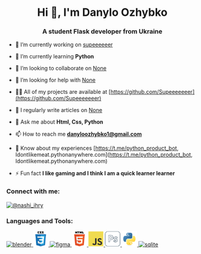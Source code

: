 <h1 align="center">Hi 👋, I'm Danylo Ozhybko</h1>
<h3 align="center">A student Flask developer from Ukraine</h3>

- 🔭 I’m currently working on [supeeeeeer](https://github.com/Supeeeeeeer/supeeeeeer.git)

- 🌱 I’m currently learning **Python**

- 👯 I’m looking to collaborate on [None](None)

- 🤝 I’m looking for help with [None](None)

- 👨‍💻 All of my projects are available at [https://github.com/Supeeeeeeer](https://github.com/Supeeeeeeer)

- 📝 I regularly write articles on [None](None)

- 💬 Ask me about **Html, Css, Python**

- 📫 How to reach me **danyloozhybko1@gmail.com**

- 📄 Know about my experiences [https://t.me/python_product_bot, Idontlikemeat.pythonanywhere.com](https://t.me/python_product_bot, Idontlikemeat.pythonanywhere.com)

- ⚡ Fun fact **I like gaming and I think I am a quick learner learner**

<h3 align="left">Connect with me:</h3>
<p align="left">
<a href="https://www.youtube.com/c/@nashi_ihry" target="blank"><img align="center" src="https://raw.githubusercontent.com/rahuldkjain/github-profile-readme-generator/master/src/images/icons/Social/youtube.svg" alt="@nashi_ihry" height="30" width="40" /></a>
</p>

<h3 align="left">Languages and Tools:</h3>
<p align="left"> <a href="https://www.blender.org/" target="_blank" rel="noreferrer"> <img src="https://download.blender.org/branding/community/blender_community_badge_white.svg" alt="blender" width="40" height="40"/> </a> <a href="https://www.w3schools.com/css/" target="_blank" rel="noreferrer"> <img src="https://raw.githubusercontent.com/devicons/devicon/master/icons/css3/css3-original-wordmark.svg" alt="css3" width="40" height="40"/> </a> <a href="https://www.figma.com/" target="_blank" rel="noreferrer"> <img src="https://www.vectorlogo.zone/logos/figma/figma-icon.svg" alt="figma" width="40" height="40"/> </a> <a href="https://www.w3.org/html/" target="_blank" rel="noreferrer"> <img src="https://raw.githubusercontent.com/devicons/devicon/master/icons/html5/html5-original-wordmark.svg" alt="html5" width="40" height="40"/> </a> <a href="https://developer.mozilla.org/en-US/docs/Web/JavaScript" target="_blank" rel="noreferrer"> <img src="https://raw.githubusercontent.com/devicons/devicon/master/icons/javascript/javascript-original.svg" alt="javascript" width="40" height="40"/> </a> <a href="https://www.photoshop.com/en" target="_blank" rel="noreferrer"> <img src="https://raw.githubusercontent.com/devicons/devicon/master/icons/photoshop/photoshop-line.svg" alt="photoshop" width="40" height="40"/> </a> <a href="https://www.python.org" target="_blank" rel="noreferrer"> <img src="https://raw.githubusercontent.com/devicons/devicon/master/icons/python/python-original.svg" alt="python" width="40" height="40"/> </a> <a href="https://www.sqlite.org/" target="_blank" rel="noreferrer"> <img src="https://www.vectorlogo.zone/logos/sqlite/sqlite-icon.svg" alt="sqlite" width="40" height="40"/> </a> </p>

